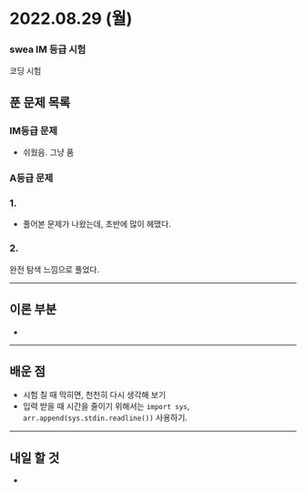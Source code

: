 # 2022.08.29 (월)

### swea IM 등급 시험

코딩 시험

## 푼 문제 목록

### IM등급 문제

- 쉬웠음. 그냥 품

###  A등급 문제

### 1. 

- 풀어본 문제가 나왔는데, 초반에 많이 헤맸다.


### 2.

완전 탐색 느낌으로 풀었다.


---

## 이론 부분

- 

---

## 배운 점

- 시험 칠 때 막히면, 천천히 다시 생각해 보기
- 입력 받을 때 시간을 줄이기 위해서는 `import sys`, `arr.append(sys.stdin.readline())` 사용하기.


---

## 내일 할 것

- 

